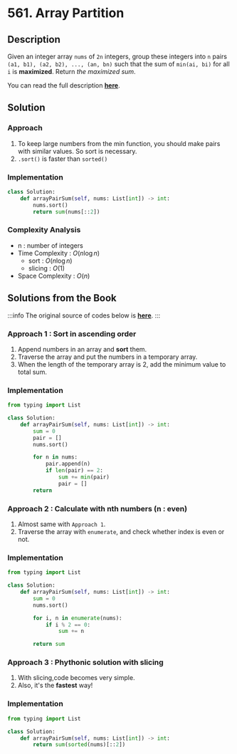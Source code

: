 # 561. Array Partition

## Description

Given an integer array `nums` of `2n` integers, group these integers into `n` pairs `(a1, b1), (a2, b2), ..., (an, bn)` such that the sum of `min(ai, bi)` for all `i` is **maximized**. Return _the maximized sum_.

You can read the full description [**here**](https://leetcode.com/problems/array-partition/description/).

## Solution

### Approach

1. To keep large numbers from the min function, you should make pairs with similar values. So sort is necessary.
2. `.sort()` is faster than `sorted()`

### Implementation

```python
class Solution:
    def arrayPairSum(self, nums: List[int]) -> int:
        nums.sort()
        return sum(nums[::2])
```

### Complexity Analysis

- n : number of integers
- Time Complexity : $O(n \log n)$
  - sort : $O(n \log n)$
  - slicing : $O(1)$
- Space Complexity : $O(n)$

## Solutions from the Book

:::info
The original source of codes below is [**here**](https://github.com/onlybooks/algorithm-interview).
:::

### Approach 1 : Sort in ascending order

1. Append numbers in an array and **sort** them.
2. Traverse the array and put the numbers in a temporary array.
3. When the length of the temporary array is 2, add the minimum value to total sum.

### Implementation

```python
from typing import List

class Solution:
    def arrayPairSum(self, nums: List[int]) -> int:
        sum = 0
        pair = []
        nums.sort()

        for n in nums:
            pair.append(n)
            if len(pair) == 2:
                sum += min(pair)
                pair = []
        return
```

### Approach 2 : Calculate with nth numbers (n : even)

1. Almost same with `Approach 1`.
2. Traverse the array with `enumerate`, and check whether index is even or not.

### Implementation

```python
from typing import List

class Solution:
    def arrayPairSum(self, nums: List[int]) -> int:
        sum = 0
        nums.sort()

        for i, n in enumerate(nums):
            if i % 2 == 0:
                sum += n

        return sum
```

### Approach 3 : Phythonic solution with slicing

1. With slicing,code becomes very simple.
2. Also, it's the **fastest** way!

### Implementation

```python
from typing import List

class Solution:
    def arrayPairSum(self, nums: List[int]) -> int:
        return sum(sorted(nums)[::2])
```
